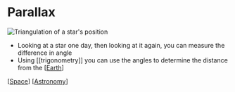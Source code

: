 # Parallax

![Triangulation of a star's position](/assets/second-brain/2020-09-11-08-19-29.png)

- Looking at a star one day, then looking at it again, you can measure the difference in angle
- Using [[trigonometry]] you can use the angles to determine the distance from the [[Earth]]

[[Space]] [[Astronomy]]

[//begin]: # "Autogenerated link references for markdown compatibility"
[Earth]: ../earth "Earth 🜨"
[Space]: ../space "Space"
[Astronomy]: ../astronomy "Astronomy"
[//end]: # "Autogenerated link references"
